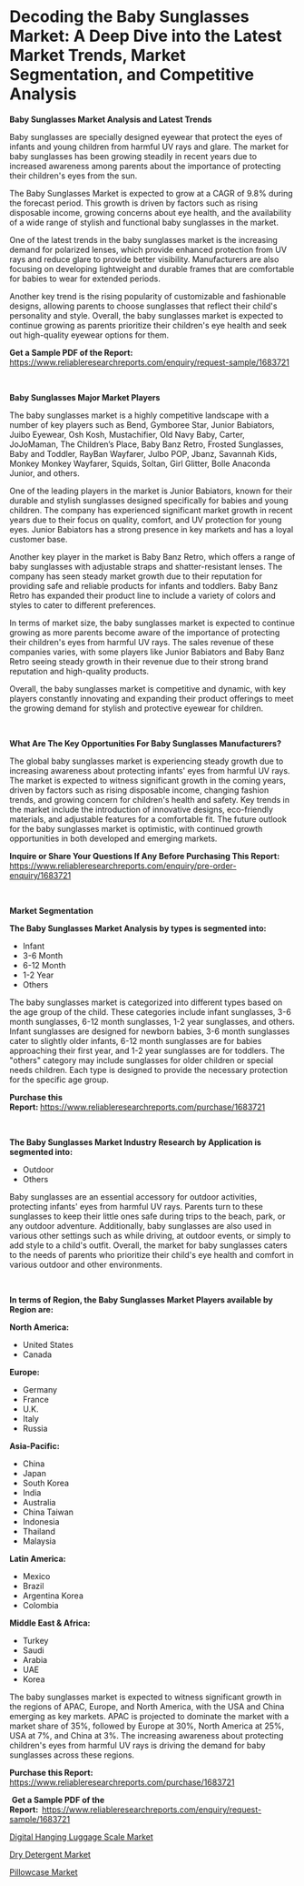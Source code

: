 <p><h1>Decoding the Baby Sunglasses Market: A Deep Dive into the Latest Market Trends, Market Segmentation, and Competitive Analysis</h1></p><p><strong>Baby Sunglasses Market Analysis and Latest Trends</strong></p>
<p><p>Baby sunglasses are specially designed eyewear that protect the eyes of infants and young children from harmful UV rays and glare. The market for baby sunglasses has been growing steadily in recent years due to increased awareness among parents about the importance of protecting their children's eyes from the sun.</p><p>The Baby Sunglasses Market is expected to grow at a CAGR of 9.8% during the forecast period. This growth is driven by factors such as rising disposable income, growing concerns about eye health, and the availability of a wide range of stylish and functional baby sunglasses in the market.</p><p>One of the latest trends in the baby sunglasses market is the increasing demand for polarized lenses, which provide enhanced protection from UV rays and reduce glare to provide better visibility. Manufacturers are also focusing on developing lightweight and durable frames that are comfortable for babies to wear for extended periods.</p><p>Another key trend is the rising popularity of customizable and fashionable designs, allowing parents to choose sunglasses that reflect their child's personality and style. Overall, the baby sunglasses market is expected to continue growing as parents prioritize their children's eye health and seek out high-quality eyewear options for them.</p></p>
<p><strong>Get a Sample PDF of the Report:&nbsp;</strong> <a href="https://www.reliableresearchreports.com/enquiry/request-sample/1683721">https://www.reliableresearchreports.com/enquiry/request-sample/1683721</a></p>
<p>&nbsp;</p>
<p><strong>Baby Sunglasses Major Market Players</strong></p>
<p><p>The baby sunglasses market is a highly competitive landscape with a number of key players such as Bend, Gymboree Star, Junior Babiators, Juibo Eyewear, Osh Kosh, Mustachifier, Old Navy Baby, Carter, JoJoMaman, The Children’s Place, Baby Banz Retro, Frosted Sunglasses, Baby and Toddler, RayBan Wayfarer, Julbo POP, Jbanz, Savannah Kids, Monkey Monkey Wayfarer, Squids, Soltan, Girl Glitter, Bolle Anaconda Junior, and others.</p><p>One of the leading players in the market is Junior Babiators, known for their durable and stylish sunglasses designed specifically for babies and young children. The company has experienced significant market growth in recent years due to their focus on quality, comfort, and UV protection for young eyes. Junior Babiators has a strong presence in key markets and has a loyal customer base.</p><p>Another key player in the market is Baby Banz Retro, which offers a range of baby sunglasses with adjustable straps and shatter-resistant lenses. The company has seen steady market growth due to their reputation for providing safe and reliable products for infants and toddlers. Baby Banz Retro has expanded their product line to include a variety of colors and styles to cater to different preferences.</p><p>In terms of market size, the baby sunglasses market is expected to continue growing as more parents become aware of the importance of protecting their children's eyes from harmful UV rays. The sales revenue of these companies varies, with some players like Junior Babiators and Baby Banz Retro seeing steady growth in their revenue due to their strong brand reputation and high-quality products.</p><p>Overall, the baby sunglasses market is competitive and dynamic, with key players constantly innovating and expanding their product offerings to meet the growing demand for stylish and protective eyewear for children.</p></p>
<p>&nbsp;</p>
<p><strong>What Are The Key Opportunities For Baby Sunglasses Manufacturers?</strong></p>
<p><p>The global baby sunglasses market is experiencing steady growth due to increasing awareness about protecting infants' eyes from harmful UV rays. The market is expected to witness significant growth in the coming years, driven by factors such as rising disposable income, changing fashion trends, and growing concern for children's health and safety. Key trends in the market include the introduction of innovative designs, eco-friendly materials, and adjustable features for a comfortable fit. The future outlook for the baby sunglasses market is optimistic, with continued growth opportunities in both developed and emerging markets.</p></p>
<p><strong>Inquire or Share Your Questions If Any Before Purchasing This Report:</strong> <a href="https://www.reliableresearchreports.com/enquiry/pre-order-enquiry/1683721">https://www.reliableresearchreports.com/enquiry/pre-order-enquiry/1683721</a></p>
<p>&nbsp;</p>
<p><strong>Market Segmentation</strong></p>
<p><strong>The Baby Sunglasses Market Analysis by types is segmented into:</strong></p>
<p><ul><li>Infant</li><li>3-6 Month</li><li>6-12 Month</li><li>1-2 Year</li><li>Others</li></ul></p>
<p><p>The baby sunglasses market is categorized into different types based on the age group of the child. These categories include infant sunglasses, 3-6 month sunglasses, 6-12 month sunglasses, 1-2 year sunglasses, and others. Infant sunglasses are designed for newborn babies, 3-6 month sunglasses cater to slightly older infants, 6-12 month sunglasses are for babies approaching their first year, and 1-2 year sunglasses are for toddlers. The "others" category may include sunglasses for older children or special needs children. Each type is designed to provide the necessary protection for the specific age group.</p></p>
<p><strong>Purchase this Report:&nbsp;</strong><a href="https://www.reliableresearchreports.com/purchase/1683721">https://www.reliableresearchreports.com/purchase/1683721</a></p>
<p>&nbsp;</p>
<p><strong>The Baby Sunglasses Market Industry Research by Application is segmented into:</strong></p>
<p><ul><li>Outdoor</li><li>Others</li></ul></p>
<p><p>Baby sunglasses are an essential accessory for outdoor activities, protecting infants' eyes from harmful UV rays. Parents turn to these sunglasses to keep their little ones safe during trips to the beach, park, or any outdoor adventure. Additionally, baby sunglasses are also used in various other settings such as while driving, at outdoor events, or simply to add style to a child's outfit. Overall, the market for baby sunglasses caters to the needs of parents who prioritize their child's eye health and comfort in various outdoor and other environments.</p></p>
<p>&nbsp;</p>
<p><strong>In terms of Region, the Baby Sunglasses Market Players available by Region are:</strong></p>
<p>
    <p> <strong> North America: </strong>
        <ul>
            <li>United States</li>
            <li>Canada</li>
        </ul>
        </p> 
    <p> <strong> Europe: </strong>
        <ul>
            <li>Germany</li>
            <li>France</li>
            <li>U.K.</li>
            <li>Italy</li>
            <li>Russia</li>
        </ul>
        </p> 
    <p> <strong> Asia-Pacific: </strong>
        <ul>
            <li>China</li>
            <li>Japan</li>
            <li>South Korea</li>
            <li>India</li>
            <li>Australia</li>
            <li>China Taiwan</li>
            <li>Indonesia</li>
            <li>Thailand</li>
            <li>Malaysia</li>
        </ul>
        </p> 
    <p> <strong> Latin America: </strong>
        <ul>
            <li>Mexico</li>
            <li>Brazil</li>
            <li>Argentina Korea</li>
            <li>Colombia</li>
        </ul>
        </p> 
    <p> <strong> Middle East & Africa: </strong>
        <ul>
            <li>Turkey</li>
            <li>Saudi</li>
            <li>Arabia</li>
            <li>UAE</li>
            <li>Korea</li>
        </ul>
    </p>
    </p>
<p><p>The baby sunglasses market is expected to witness significant growth in the regions of APAC, Europe, and North America, with the USA and China emerging as key markets. APAC is projected to dominate the market with a market share of 35%, followed by Europe at 30%, North America at 25%, USA at 7%, and China at 3%. The increasing awareness about protecting children's eyes from harmful UV rays is driving the demand for baby sunglasses across these regions.</p></p>
<p><strong>Purchase this Report: </strong><a href="https://www.reliableresearchreports.com/purchase/1683721">https://www.reliableresearchreports.com/purchase/1683721</a></p>
<p>&nbsp;<strong>Get a Sample PDF of the Report:&nbsp;&nbsp;</strong><a href="https://www.reliableresearchreports.com/enquiry/request-sample/1683721">https://www.reliableresearchreports.com/enquiry/request-sample/1683721</a></p>
<p><strong></strong></p>
<p><p><a href="https://github.com/brentleyjimmiealvaradoz4l1rea/Market-Research-Report-List-1/blob/main/digital-hanging-luggage-scale-market.md">Digital Hanging Luggage Scale Market</a></p><p><a href="https://github.com/Angelnienowdseej3e45z3p8c/Market-Research-Report-List-1/blob/main/dry-detergent-market.md">Dry Detergent Market</a></p><p><a href="https://github.com/eeaveuhhh/Market-Research-Report-List-1/blob/main/pillowcase-market.md">Pillowcase Market</a></p></p>